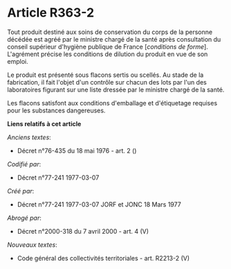 # Article R363-2

Tout produit destiné aux soins de conservation du corps de la personne décédée est agréé par le ministre chargé de la santé
après consultation du conseil supérieur d'hygiène publique de France [*conditions de forme*]. L'agrément précise les
conditions de dilution du produit en vue de son emploi.

Le produit est présenté sous flacons sertis ou scellés. Au stade de la fabrication, il fait l'objet d'un contrôle sur chacun
des lots par l'un des laboratoires figurant sur une liste dressée par le ministre chargé de la santé.

Les flacons satisfont aux conditions d'emballage et d'étiquetage requises pour les substances dangereuses.

**Liens relatifs à cet article**

_Anciens textes_:

  - Décret n°76-435 du 18 mai 1976 - art. 2 ()

_Codifié par_:

  - Décret n°77-241 1977-03-07

_Créé par_:

  - Décret n°77-241 1977-03-07 JORF et JONC 18 Mars 1977

_Abrogé par_:

  - Décret n°2000-318 du 7 avril 2000 - art. 4 (V)

_Nouveaux textes_:

  - Code général des collectivités territoriales - art. R2213-2 (V)
